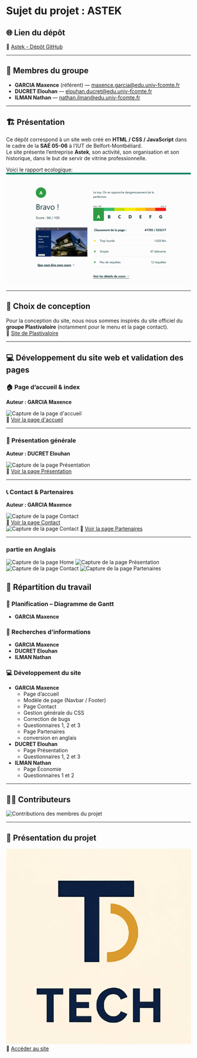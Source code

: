 # Sujet du projet : ASTEK

## 🌐 Lien du dépôt

🔗 [Astek - Dépôt GitHub](https://github.com/maxencegarcia/astek)

---

## 👥 Membres du groupe

- **GARCIA Maxence** (référent) — [maxence.garcia@edu.univ-fcomte.fr](mailto:maxence.garcia@edu.univ-fcomte.fr)  
- **DUCRET Elouhan** — [elouhan.ducret@edu.univ-fcomte.fr](mailto:elouhan.ducret@edu.univ-fcomte.fr)  
- **ILMAN Nathan** — [nathan.ilman@edu.univ-fcomte.fr](mailto:nathan.ilman@edu.univ-fcomte.fr)

---

## 🏗️ Présentation

Ce dépôt correspond à un site web créé en **HTML / CSS / JavaScript** dans le cadre de la **SAÉ 05-06** à l’IUT de Belfort-Montbéliard.  
Le site présente l’entreprise **Astek**, son activité, son organisation et son historique, dans le but de servir de vitrine professionnelle.

Voici le rapport ecologique:
![Capture rapport écologique ](https://github.com/maxencegarcia/testsiteweb/blob/main/image.png)

---

## 🎨 Choix de conception

Pour la conception du site, nous nous sommes inspirés du site officiel du **groupe Plastivaloire** (notamment pour le menu et la page contact).  
🔗 [Site de Plastivaloire](https://groupe-plastivaloire.com/)

---

## 💻 Développement du site web et validation des pages

### 🏠 Page d’accueil & index  
**Auteur : GARCIA Maxence**

![Capture de la page d'accueil](https://github.com/maxencegarcia/testsiteweb/blob/main/Capture%20d'écran%202025-10-13%20084051.png)  
🔗 [Voir la page d'accueil](https://maxencegarcia.github.io/astek/home.html)

---

### 🧾 Présentation générale  
**Auteur : DUCRET Elouhan**

![Capture de la page Présentation](https://github.com/maxencegarcia/testsiteweb/blob/main/Capture%20d'écran%202025-10-13%20084741.png)  
🔗 [Voir la page Présentation](https://maxencegarcia.github.io/astek/presentation.html)

---

### 📞 Contact & Partenaires  
**Auteur : GARCIA Maxence**

![Capture de la page Contact](https://github.com/maxencegarcia/testsiteweb/blob/main/Capture%20d'écran%202025-10-13%20085340.png)  
🔗 [Voir la page Contact](https://maxencegarcia.github.io/astek/contact.html)  
![Capture de la page Contact](https://github.com/maxencegarcia/testsiteweb/blob/main/Capture%20d'%C3%A9cran%202025-10-13%20084447.png)
🔗 [Voir la page Partenaires](https://maxencegarcia.github.io/astek/partenaire.html)

---
### partie en Anglais 
![Capture de la page Home](https://github.com/maxencegarcia/testsiteweb/blob/main/Capture%20d'%C3%A9cran%202025-10-13%20084237.png)
![Capture de la page Présentation](https://github.com/maxencegarcia/testsiteweb/blob/main/Capture%20d'%C3%A9cran%202025-10-13%20084525.png)
![Capture de la page Contact](https://github.com/maxencegarcia/testsiteweb/blob/main/Capture%20d'%C3%A9cran%202025-10-13%20085409.png)
![Capture de la page Partenaires](https://github.com/maxencegarcia/testsiteweb/blob/main/Capture%20d'%C3%A9cran%202025-10-13%20101728.png)

## 🧩 Répartition du travail

### 📅 Planification – Diagramme de Gantt
- **GARCIA Maxence**

### 🔎 Recherches d’informations
- **GARCIA Maxence**  
- **DUCRET Elouhan**  
- **ILMAN Nathan**

### 💻 Développement du site
- **GARCIA Maxence**
  - Page d’accueil  
  - Modèle de page (Navbar / Footer)  
  - Page Contact  
  - Gestion générale du CSS  
  - Correction de bugs  
  - Questionnaires 1, 2 et 3  
  - Page Partenaires
  - conversion en anglais  
- **DUCRET Elouhan**
  - Page Présentation  
  - Questionnaires 1, 2 et 3  
- **ILMAN Nathan**
  - Page Économie  
  - Questionnaires 1 et 2  

---

## 👨‍💻 Contributeurs

![Contributions des membres du projet](https://github.com/maxencegarcia/testsiteweb/blob/main/Capture%20d'%C3%A9cran%202025-10-13%20101917.png)

---

## 🚀 Présentation du projet

![Logo Tech](https://github.com/maxencegarcia/testsiteweb/blob/main/tech.png)  
🔗 [Accéder au site](https://maxencegarcia.github.io/astek/home.html)
